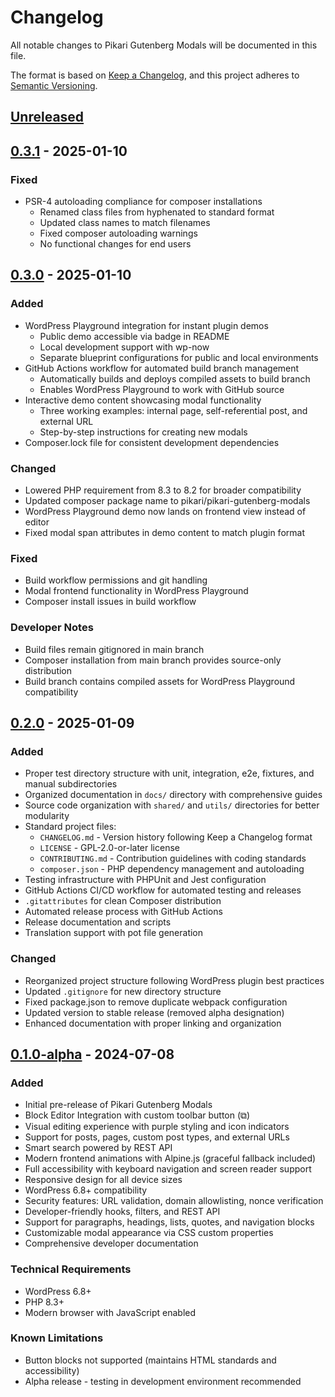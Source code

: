 # Changelog

All notable changes to Pikari Gutenberg Modals will be documented in this file.

The format is based on [Keep a Changelog](https://keepachangelog.com/en/1.0.0/),
and this project adheres to [Semantic Versioning](https://semver.org/spec/v2.0.0.html).

## [Unreleased]

## [0.3.1] - 2025-01-10

### Fixed
- PSR-4 autoloading compliance for composer installations
  - Renamed class files from hyphenated to standard format
  - Updated class names to match filenames
  - Fixed composer autoloading warnings
  - No functional changes for end users

## [0.3.0] - 2025-01-10

### Added
- WordPress Playground integration for instant plugin demos
  - Public demo accessible via badge in README
  - Local development support with wp-now
  - Separate blueprint configurations for public and local environments
- GitHub Actions workflow for automated build branch management
  - Automatically builds and deploys compiled assets to build branch
  - Enables WordPress Playground to work with GitHub source
- Interactive demo content showcasing modal functionality
  - Three working examples: internal page, self-referential post, and external URL
  - Step-by-step instructions for creating new modals
- Composer.lock file for consistent development dependencies

### Changed
- Lowered PHP requirement from 8.3 to 8.2 for broader compatibility
- Updated composer package name to pikari/pikari-gutenberg-modals
- WordPress Playground demo now lands on frontend view instead of editor
- Fixed modal span attributes in demo content to match plugin format

### Fixed
- Build workflow permissions and git handling
- Modal frontend functionality in WordPress Playground
- Composer install issues in build workflow

### Developer Notes
- Build files remain gitignored in main branch
- Composer installation from main branch provides source-only distribution
- Build branch contains compiled assets for WordPress Playground compatibility

## [0.2.0] - 2025-01-09

### Added
- Proper test directory structure with unit, integration, e2e, fixtures, and manual subdirectories
- Organized documentation in `docs/` directory with comprehensive guides
- Source code organization with `shared/` and `utils/` directories for better modularity
- Standard project files:
  - `CHANGELOG.md` - Version history following Keep a Changelog format
  - `LICENSE` - GPL-2.0-or-later license
  - `CONTRIBUTING.md` - Contribution guidelines with coding standards
  - `composer.json` - PHP dependency management and autoloading
- Testing infrastructure with PHPUnit and Jest configuration
- GitHub Actions CI/CD workflow for automated testing and releases
- `.gitattributes` for clean Composer distribution
- Automated release process with GitHub Actions
- Release documentation and scripts
- Translation support with pot file generation

### Changed
- Reorganized project structure following WordPress plugin best practices
- Updated `.gitignore` for new directory structure
- Fixed package.json to remove duplicate webpack configuration
- Updated version to stable release (removed alpha designation)
- Enhanced documentation with proper linking and organization

## [0.1.0-alpha] - 2024-07-08

### Added
- Initial pre-release of Pikari Gutenberg Modals
- Block Editor Integration with custom toolbar button (⧉)
- Visual editing experience with purple styling and icon indicators
- Support for posts, pages, custom post types, and external URLs
- Smart search powered by REST API
- Modern frontend animations with Alpine.js (graceful fallback included)
- Full accessibility with keyboard navigation and screen reader support
- Responsive design for all device sizes
- WordPress 6.8+ compatibility
- Security features: URL validation, domain allowlisting, nonce verification
- Developer-friendly hooks, filters, and REST API
- Support for paragraphs, headings, lists, quotes, and navigation blocks
- Customizable modal appearance via CSS custom properties
- Comprehensive developer documentation

### Technical Requirements
- WordPress 6.8+
- PHP 8.3+
- Modern browser with JavaScript enabled

### Known Limitations
- Button blocks not supported (maintains HTML standards and accessibility)
- Alpha release - testing in development environment recommended

[Unreleased]: https://github.com/HelloPikari/pikari-gutenberg-modals/compare/v0.3.1...HEAD
[0.3.1]: https://github.com/HelloPikari/pikari-gutenberg-modals/compare/v0.3.0...v0.3.1
[0.3.0]: https://github.com/HelloPikari/pikari-gutenberg-modals/compare/v0.2.0...v0.3.0
[0.2.0]: https://github.com/HelloPikari/pikari-gutenberg-modals/compare/v0.1.0-alpha...v0.2.0
[0.1.0-alpha]: https://github.com/HelloPikari/pikari-gutenberg-modals/releases/tag/v0.1.0-alpha